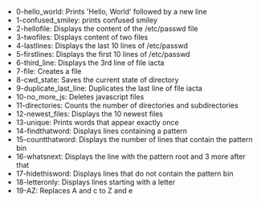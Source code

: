 * 0-hello_world: Prints 'Hello, World' followed by a new line
* 1-confused_smiley: prints confused smiley
* 2-hellofile: Displays the content of the /etc/passwd file
* 3-twofiles: Displays content of two files
* 4-lastlines: Displays the last 10 lines of /etc/passwd
* 5-firstlines: Displays the first 10 lines of /etc/passwd
* 6-third_line: Displays the 3rd line of file iacta
* 7-file: Creates a file
* 8-cwd_state: Saves the current state of directory
* 9-duplicate_last_line: Duplicates the last line of file iacta
* 10-no_more_js: Deletes javascript files
* 11-directories: Counts the number of directories and subdirectories
* 12-newest_files: Displays the 10 newest files
* 13-unique: Prints words that appear exactly once
* 14-findthatword: Displays lines containing a pattern
* 15-countthatword: Displays the number of lines that contain the pattern bin
* 16-whatsnext: Displays the line with the pattern root and 3 more after that
* 17-hidethisword: Displays lines that do not contain the pattern bin
* 18-letteronly: Displays lines starting with a letter
* 19-AZ: Replaces A and c to Z and e
